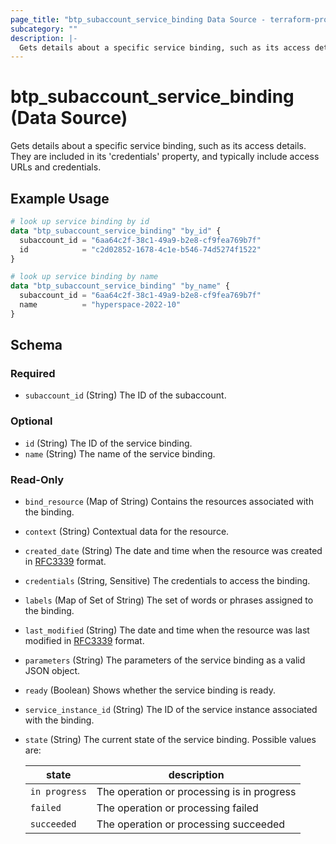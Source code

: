 ```yaml
---
page_title: "btp_subaccount_service_binding Data Source - terraform-provider-btp"
subcategory: ""
description: |-
  Gets details about a specific service binding, such as its access details. They are included in its 'credentials' property, and typically include access URLs and credentials.
---
```


# btp_subaccount_service_binding (Data Source)

Gets details about a specific service binding, such as its access details. They are included in its 'credentials' property, and typically include access URLs and credentials.

## Example Usage

```terraform
# look up service binding by id
data "btp_subaccount_service_binding" "by_id" {
  subaccount_id = "6aa64c2f-38c1-49a9-b2e8-cf9fea769b7f"
  id            = "c2d02852-1678-4c1e-b546-74d5274f1522"
}

# look up service binding by name
data "btp_subaccount_service_binding" "by_name" {
  subaccount_id = "6aa64c2f-38c1-49a9-b2e8-cf9fea769b7f"
  name          = "hyperspace-2022-10"
}
```

<!-- schema generated by tfplugindocs -->
## Schema

### Required

- `subaccount_id` (String) The ID of the subaccount.

### Optional

- `id` (String) The ID of the service binding.
- `name` (String) The name of the service binding.

### Read-Only

- `bind_resource` (Map of String) Contains the resources associated with the binding.
- `context` (String) Contextual data for the resource.
- `created_date` (String) The date and time when the resource was created in [RFC3339](https://www.ietf.org/rfc/rfc3339.txt) format.
- `credentials` (String, Sensitive) The credentials to access the binding.
- `labels` (Map of Set of String) The set of words or phrases assigned to the binding.
- `last_modified` (String) The date and time when the resource was last modified in [RFC3339](https://www.ietf.org/rfc/rfc3339.txt) format.
- `parameters` (String) The parameters of the service binding as a valid JSON object.
- `ready` (Boolean) Shows whether the service binding is ready.
- `service_instance_id` (String) The ID of the service instance associated with the binding.
- `state` (String) The current state of the service binding. Possible values are: 

  | state | description | 
  | --- | --- | 
  | `in progress` | The operation or processing is in progress | 
  | `failed` | The operation or processing failed | 
  | `succeeded` | The operation or processing succeeded |